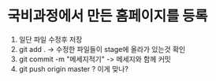 # 국비과정에서 만든 홈페이지를 등록



1. 일단 파일 수정후 저장 
2. git add . -> 수정한 파일들이 stage에 올라가 있는것 확인
3. git commit -m "메세지적기" -> 메세지와 함께 커밋
4. git push origin master ? 이게 맞나?
